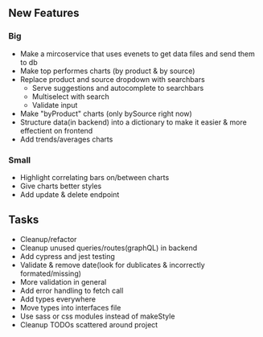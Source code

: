 ## New Features

### Big

- Make a mircoservice that uses evenets to get data files and send them to db
- Make top performes charts (by product & by source)
- Replace product and source dropdown with searchbars
  - Serve suggestions and autocomplete to searchbars
  - Multiselect with search
  - Validate input
- Make "byProduct" charts (only bySource right now)
- Structure data(in backend) into a dictionary to make it easier & more effectient on frontend
- Add trends/averages charts

### Small

- Highlight correlating bars on/between charts
- Give charts better styles
- Add update & delete endpoint

## Tasks

- Cleanup/refactor
- Cleanup unused queries/routes(graphQL) in backend
- Add cypress and jest testing
- Validate & remove date(look for dublicates & incorrectly formated/missing)
- More validation in general
- Add error handling to fetch call
- Add types everywhere
- Move types into interfaces file
- Use sass or css modules instead of makeStyle
- Cleanup TODOs scattered around project
